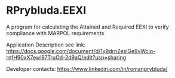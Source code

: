 # RPrybluda.EEXI
A program for calculating the Attained and Required EEXI to verify compliance with MARPOL requirements.

Application Description see link:
https://docs.google.com/document/d/1y9drnZeslGe9vWciq-rnfH90xX7ewl97TruOd-2d9aQ/edit?usp=sharing

Developer contacts:
https://www.linkedin.com/in/romanprybluda/
